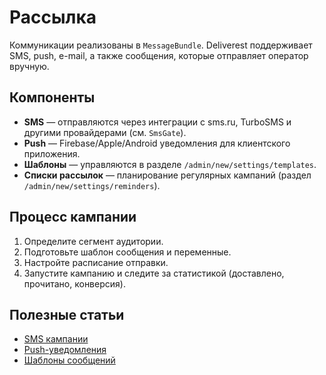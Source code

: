# Рассылка

Коммуникации реализованы в `MessageBundle`. Deliverest поддерживает SMS, push, e-mail, а также сообщения, которые отправляет оператор вручную.

## Компоненты

- **SMS** — отправляются через интеграции с sms.ru, TurboSMS и другими провайдерами (см. `SmsGate`).
- **Push** — Firebase/Apple/Android уведомления для клиентского приложения.
- **Шаблоны** — управляются в разделе `/admin/new/settings/templates`.
- **Списки рассылок** — планирование регулярных кампаний (раздел `/admin/new/settings/reminders`).

## Процесс кампании

1. Определите сегмент аудитории.
2. Подготовьте шаблон сообщения и переменные.
3. Настройте расписание отправки.
4. Запустите кампанию и следите за статистикой (доставлено, прочитано, конверсия).

## Полезные статьи

- [SMS кампании](sms.md)
- [Push-уведомления](push.md)
- [Шаблоны сообщений](templates.md)

